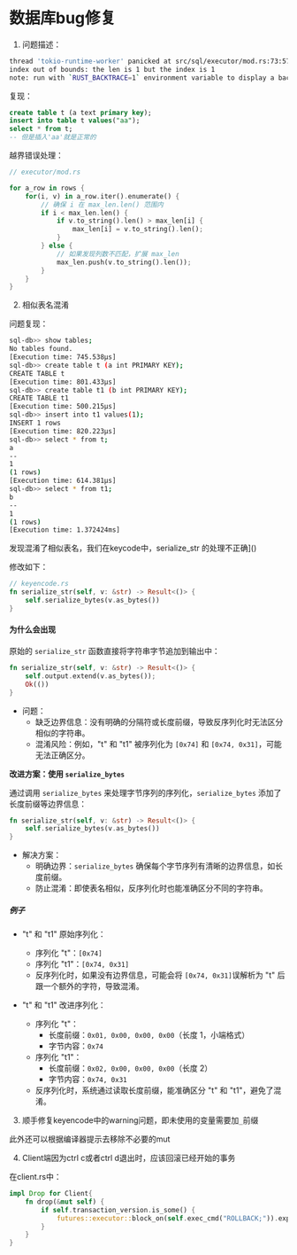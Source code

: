 # 数据库bug修复

1. 问题描述：

```bash
thread 'tokio-runtime-worker' panicked at src/sql/executor/mod.rs:73:57:
index out of bounds: the len is 1 but the index is 1
note: run with `RUST_BACKTRACE=1` environment variable to display a backtrace
```

复现：

```sql
create table t (a text primary key); 
insert into table t values("aa"); 
select * from t;
-- 但是插入'aa'就是正常的
```

越界错误处理：

```rust
// executor/mod.rs

for a_row in rows {
    for(i, v) in a_row.iter().enumerate() {
        // 确保 i 在 max_len.len() 范围内
        if i < max_len.len() {
            if v.to_string().len() > max_len[i] {
                max_len[i] = v.to_string().len();
            }
        } else {
            // 如果发现列数不匹配，扩展 max_len
            max_len.push(v.to_string().len());
        }
    }
}
```

2. 相似表名混淆

问题复现：

```bash
sql-db>> show tables;
No tables found.
[Execution time: 745.538µs]
sql-db>> create table t (a int PRIMARY KEY);
CREATE TABLE t
[Execution time: 801.433µs]
sql-db>> create table t1 (b int PRIMARY KEY);
CREATE TABLE t1
[Execution time: 500.215µs]
sql-db>> insert into t1 values(1);
INSERT 1 rows
[Execution time: 820.223µs]
sql-db>> select * from t;
a
--
1
(1 rows)
[Execution time: 614.381µs]
sql-db>> select * from t1;
b
--
1
(1 rows)
[Execution time: 1.372424ms]
```

发现混淆了相似表名，我们在keycode中，serialize_str 的处理不正确]()

修改如下：

```rust
// keyencode.rs
fn serialize_str(self, v: &str) -> Result<()> {
    self.serialize_bytes(v.as_bytes())
}
```

#### 为什么会出现

原始的 `serialize_str` 函数直接将字符串字节追加到输出中：

```rust
fn serialize_str(self, v: &str) -> Result<()> {
    self.output.extend(v.as_bytes());
    Ok(())
}
```
- 问题：
    - 缺乏边界信息：没有明确的分隔符或长度前缀，导致反序列化时无法区分相似的字符串。
    - 混淆风险：例如，"t" 和 "t1" 被序列化为 `[0x74]` 和 `[0x74, 0x31]`，可能无法正确区分。

**改进方案：使用 `serialize_bytes`**

通过调用 `serialize_bytes` 来处理字节序列的序列化，`serialize_bytes` 添加了长度前缀等边界信息：

```rust
fn serialize_str(self, v: &str) -> Result<()> {
    self.serialize_bytes(v.as_bytes())
}
```

- 解决方案：
    - 明确边界：`serialize_bytes` 确保每个字节序列有清晰的边界信息，如长度前缀。
    - 防止混淆：即使表名相似，反序列化时也能准确区分不同的字符串。

##### 例子

- "t" 和 "t1" 原始序列化：
  - 序列化 "t"：`[0x74]`
  - 序列化 "t1"：`[0x74, 0x31]`
  - 反序列化时，如果没有边界信息，可能会将 `[0x74, 0x31]`误解析为 "t" 后跟一个额外的字符，导致混淆。

- "t" 和 "t1" 改进序列化：
    - 序列化 "t"：
        - 长度前缀：`0x01, 0x00, 0x00, 0x00`（长度 1，小端格式）
        - 字节内容：`0x74`
    - 序列化 "t1"：
        - 长度前缀：`0x02, 0x00, 0x00, 0x00`（长度 2）
        - 字节内容：`0x74, 0x31`
    - 反序列化时，系统通过读取长度前缀，能准确区分 "t" 和 "t1"，避免了混淆。


3. 顺手修复keyencode中的warning问题，即未使用的变量需要加`_`前缀

此外还可以根据编译器提示去移除不必要的mut

4. Client端因为ctrl c或者ctrl d退出时，应该回滚已经开始的事务

在client.rs中：

```rust
impl Drop for Client{
    fn drop(&mut self) {
        if self.transaction_version.is_some() {
            futures::executor::block_on(self.exec_cmd("ROLLBACK;")).expect("rollback failed");
        }
    }
}
```